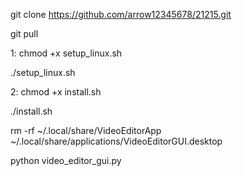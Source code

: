 git clone https://github.com/arrow12345678/21215.git

git pull

1:
    chmod +x setup_linux.sh
   
 ./setup_linux.sh
 
2:
    chmod +x install.sh
    
./install.sh

rm -rf ~/.local/share/VideoEditorApp ~/.local/share/applications/VideoEditorGUI.desktop

python video_editor_gui.py
